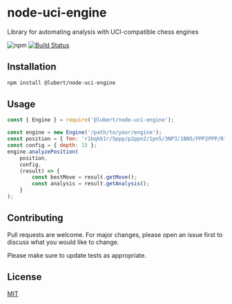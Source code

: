 # node-uci-engine

Library for automating analysis with UCI-compatible chess engines

![npm](https://img.shields.io/npm/v/@lubert/node-uci-engine)
[![Build Status](https://travis-ci.org/lubert/node-uci-engine.svg?branch=master)](https://travis-ci.org/lubert/node-uci-engine)

## Installation

```bash
npm install @lubert/node-uci-engine
```

## Usage

```javascript
const { Engine } = require('@lubert/node-uci-engine');

const engine = new Engine('/path/to/your/engine');
const position = { fen: 'r1bqkb1r/5ppp/p2ppn2/1pn5/3NP3/1BN5/PPP2PPP/R1BQR1K1 w kq - 4 10' };
const config = { depth: 15 };
engine.analyzePosition(
    position,
    config,
    (result) => {
        const bestMove = result.getMove();
        const analysis = result.getAnalysis();
    }
);
```

## Contributing
Pull requests are welcome. For major changes, please open an issue first to discuss what you would like to change.

Please make sure to update tests as appropriate.

## License
[MIT](https://choosealicense.com/licenses/mit/)
